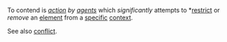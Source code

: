 To contend is *[action](https://github.com/gcassel/Modular-Organization-Terminology/blob/master/terms/action.md) by [agents](https://github.com/gcassel/Modular-Organization-Terminology/blob/master/terms/agent.md)* which *significantly* attempts to *[restrict](https://github.com/gcassel/Modular-Organization-Terminology/blob/master/terms/restriction.md) or *remove* an [element](https://github.com/gcassel/Modular-Organization-Terminology/blob/master/terms/element.md) from a [specific](https://github.com/gcassel/Modular-Organization-Terminology/blob/master/terms/specific.md) [context](https://github.com/gcassel/Modular-Organization-Terminology/blob/master/terms/context.md).  

See also [conflict](https://github.com/gcassel/Modular-Organization-Terminology/blob/master/terms/conflict.md).
